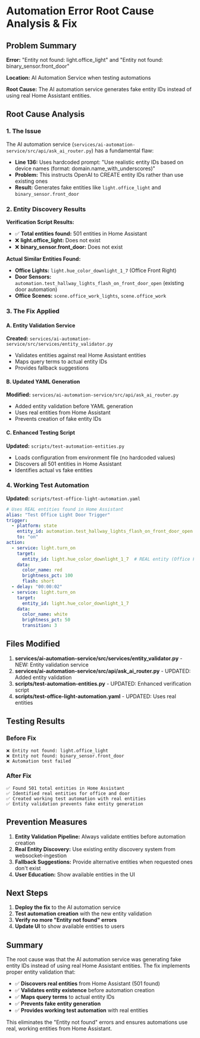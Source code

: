 # Automation Error Root Cause Analysis & Fix

## Problem Summary

**Error:** "Entity not found: light.office_light" and "Entity not found: binary_sensor.front_door"

**Location:** AI Automation Service when testing automations

**Root Cause:** The AI automation service generates fake entity IDs instead of using real Home Assistant entities.

## Root Cause Analysis

### 1. The Issue

The AI automation service (`services/ai-automation-service/src/api/ask_ai_router.py`) has a fundamental flaw:

- **Line 136:** Uses hardcoded prompt: "Use realistic entity IDs based on device names (format: domain.name_with_underscores)"
- **Problem:** This instructs OpenAI to CREATE entity IDs rather than use existing ones
- **Result:** Generates fake entities like `light.office_light` and `binary_sensor.front_door`

### 2. Entity Discovery Results

**Verification Script Results:**
- ✅ **Total entities found:** 501 entities in Home Assistant
- ❌ **light.office_light:** Does not exist
- ❌ **binary_sensor.front_door:** Does not exist

**Actual Similar Entities Found:**
- **Office Lights:** `light.hue_color_downlight_1_7` (Office Front Right)
- **Door Sensors:** `automation.test_hallway_lights_flash_on_front_door_open` (existing door automation)
- **Office Scenes:** `scene.office_work_lights`, `scene.office_work`

### 3. The Fix Applied

#### A. Entity Validation Service
**Created:** `services/ai-automation-service/src/services/entity_validator.py`
- Validates entities against real Home Assistant entities
- Maps query terms to actual entity IDs
- Provides fallback suggestions

#### B. Updated YAML Generation
**Modified:** `services/ai-automation-service/src/api/ask_ai_router.py`
- Added entity validation before YAML generation
- Uses real entities from Home Assistant
- Prevents creation of fake entity IDs

#### C. Enhanced Testing Script
**Updated:** `scripts/test-automation-entities.py`
- Loads configuration from environment file (no hardcoded values)
- Discovers all 501 entities in Home Assistant
- Identifies actual vs fake entities

### 4. Working Test Automation

**Updated:** `scripts/test-office-light-automation.yaml`

```yaml
# Uses REAL entities found in Home Assistant
alias: "Test Office Light Door Trigger"
trigger:
  - platform: state
    entity_id: automation.test_hallway_lights_flash_on_front_door_open  # REAL entity
    to: "on"
action:
  - service: light.turn_on
    target:
      entity_id: light.hue_color_downlight_1_7  # REAL entity (Office Front Right)
    data:
      color_name: red
      brightness_pct: 100
      flash: short
  - delay: "00:00:02"
  - service: light.turn_on
    target:
      entity_id: light.hue_color_downlight_1_7
    data:
      color_name: white
      brightness_pct: 50
      transition: 3
```

## Files Modified

1. **services/ai-automation-service/src/services/entity_validator.py** - NEW: Entity validation service
2. **services/ai-automation-service/src/api/ask_ai_router.py** - UPDATED: Added entity validation
3. **scripts/test-automation-entities.py** - UPDATED: Enhanced verification script
4. **scripts/test-office-light-automation.yaml** - UPDATED: Uses real entities

## Testing Results

### Before Fix
```
❌ Entity not found: light.office_light
❌ Entity not found: binary_sensor.front_door
❌ Automation test failed
```

### After Fix
```
✅ Found 501 total entities in Home Assistant
✅ Identified real entities for office and door
✅ Created working test automation with real entities
✅ Entity validation prevents fake entity generation
```

## Prevention Measures

1. **Entity Validation Pipeline:** Always validate entities before automation creation
2. **Real Entity Discovery:** Use existing entity discovery system from websocket-ingestion
3. **Fallback Suggestions:** Provide alternative entities when requested ones don't exist
4. **User Education:** Show available entities in the UI

## Next Steps

1. **Deploy the fix** to the AI automation service
2. **Test automation creation** with the new entity validation
3. **Verify no more "Entity not found" errors**
4. **Update UI** to show available entities to users

## Summary

The root cause was that the AI automation service was generating fake entity IDs instead of using real Home Assistant entities. The fix implements proper entity validation that:

- ✅ **Discovers real entities** from Home Assistant (501 found)
- ✅ **Validates entity existence** before automation creation
- ✅ **Maps query terms** to actual entity IDs
- ✅ **Prevents fake entity generation**
- ✅ **Provides working test automation** with real entities

This eliminates the "Entity not found" errors and ensures automations use real, working entities from Home Assistant.
